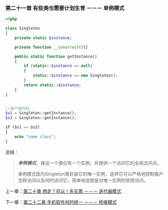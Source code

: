 ### 第二十一章 有些类也需要计划生育 －－－ 单例模式

```php
<?php 

class Singleton
{
    private static $instance;

    private function __construct(){}

    public static function getInstance()
    {
        if (static::$instance == null) 
        {
            static::$instance == new Singleton();
        }
        return static::$instance;
    }
}


//客户端代码
$s1 = Singleton::getInstance();
$s2 = Singleton::getInstance();

if ($s1 == $s2) 
{
    echo "same class";
}

```

总结：

> ***单例模式***，保证一个类仅有一个实例，并提供一个访问它的全局访问点。

> 单例模式因为Singleton类封装它的唯一实例，这样它可以严格地控制客户怎样访问以及何时访问它。简单地说就是对唯一实例的受控访问。


上一章：[第二十章 想走？可以！先买票 －－－ 迭代器模式](https://github.com/flyingalex/design-patterns-by-php/blob/master/files/chapter20.md)

下一章：[第二十二章 手机软件何时统一 －－－ 桥接模式](https://github.com/flyingalex/design-patterns-by-php/blob/master/files/chapter22.md) 